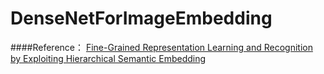 # DenseNetForImageEmbedding
####Reference：
[Fine-Grained Representation Learning and Recognition by Exploiting Hierarchical Semantic Embedding](https://arxiv.org/pdf/1808.04505.pdf)
